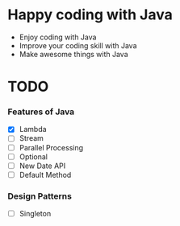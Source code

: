 # Happy coding with Java
- Enjoy coding with Java
- Improve your coding skill with Java
- Make awesome things with Java

# TODO
### Features of Java
  - [x] Lambda
  - [ ] Stream
  - [ ] Parallel Processing
  - [ ] Optional
  - [ ] New Date API
  - [ ] Default Method
  
### Design Patterns
  - [ ] Singleton